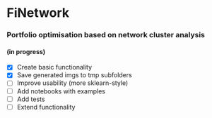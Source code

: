 # FiNetwork
### Portfolio optimisation based on network cluster analysis
#### (in progress)
- [x] Create basic functionality 
- [x] Save generated imgs to tmp subfolders
- [ ] Improve usability (more sklearn-style)
- [ ] Add notebooks with examples
- [ ] Add tests
- [ ] Extend functionality
